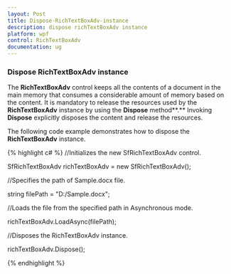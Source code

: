 ```yaml
---
layout: Post
title: Dispose-RichTextBoxAdv-instance
description: dispose richTextBoxAdv instance
platform: wpf
control: RichTextBoxAdv
documentation: ug
---
```

### Dispose RichTextBoxAdv instance

The **RichTextBoxAdv** control keeps all the contents of a document in the main memory that consumes a considerable amount of memory based on the content. It is mandatory to release the resources used by the **RichTextBoxAdv** instance by using the **Dispose** method**.** Invoking **Dispose** explicitly disposes the content and release the resources.

The following code example demonstrates how to dispose the **RichTextBoxAdv** instance.

{% highlight c# %}
//Initializes the new SfRichTextBoxAdv control.

SfRichTextBoxAdv richTextBoxAdv = new SfRichTextBoxAdv();

//Specifies the path of Sample.docx file.

string filePath = "D:/Sample.docx";

//Loads the file from the specified path in Asynchronous mode.

richTextBoxAdv.LoadAsync(filePath);

//Disposes the RichTextBoxAdv instance.

richTextBoxAdv.Dispose();



{% endhighlight %}


